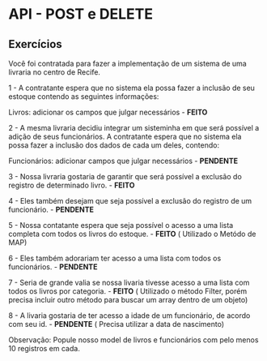 # API - POST e DELETE

## Exercícios

Você foi contratada para fazer a implementação de um sistema de uma livraria no centro de Recife.

1 - A contratante espera que no sistema ela possa fazer a inclusão de seu estoque contendo as seguintes informações:

Livros: adicionar os campos que julgar necessários - __FEITO__

2 - A mesma livraria decidiu integrar um sisteminha em que será possível a adição de seus funcionários. A contratante espera que no sistema ela possa fazer a inclusão dos dados de cada um deles, contendo:

Funcionários: adicionar campos que julgar necessários - __PENDENTE__

3 - Nossa livraria gostaria de garantir que será possível a exclusão do registro de determinado livro. - __FEITO__

4 - Eles também desejam que seja possível a exclusão do registro de um funcionário. - __PENDENTE__

5 - Nossa contatante espera que seja possível o acesso a uma lista completa com todos os livros do estoque. - __FEITO__ ( Utilizado o Metódo de MAP)

6 - Eles também adorariam ter acesso a uma lista com todos os funcionários. - __PENDENTE__

7 - Seria de grande valia se nossa livaria tivesse acesso a uma lista com todos os livros por categoria. - __FEITO__ ( Utilizado o método Filter, porém precisa incluir outro método para buscar um array dentro de um objeto)

8 - A livaria gostaria de ter acesso a idade de um funcionário, de acordo com seu id. - __PENDENTE__ ( Precisa utilizar a data de nascimento)

Observação: Popule nosso model de livros e funcionários com pelo menos 10 registros em cada.
